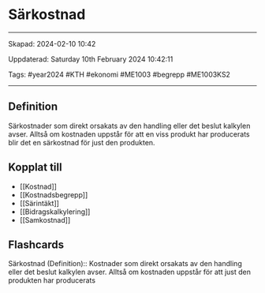 # Särkostnad

---

Skapad: 2024-02-10 10:42

Uppdaterad: Saturday 10th February 2024 10:42:11

Tags: #year2024 #KTH #ekonomi #ME1003 #begrepp #ME1003KS2

---

## Definition

Särkostnader som direkt orsakats av den handling eller det beslut kalkylen avser. Alltså om kostnaden uppstår för att en viss produkt har producerats blir det en särkostnad för just den produkten.

## Kopplat till

- [[Kostnad]]
- [[Kostnadsbegrepp]]
- [[Särintäkt]]
- [[Bidragskalkylering]]
- [[Samkostnad]]

## Flashcards

Särkostnad (Definition):: Kostnader som direkt orsakats av den handling eller det beslut kalkylen avser. Alltså om kostnaden uppstår för att just den produkten har producerats
<!--SR:!2024-02-17,3,250!2024-02-16,3,250-->
